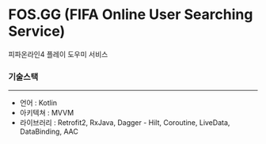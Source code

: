 # FOS.GG (FIFA Online User Searching Service)

피파온라인4 플레이 도우미 서비스

### 기술스택
---
* 언어 : Kotlin
* 아키텍쳐 : MVVM
* 라이브러리 : Retrofit2, RxJava, Dagger - Hilt, Coroutine, LiveData, DataBinding, AAC
